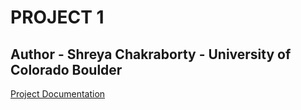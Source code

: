 # PROJECT 1
## Author - Shreya Chakraborty - University of Colorado Boulder

[Project Documentation](https://raw.githack.com/Shreya1809/ECEN5013_AESD-S19/master/Project1/doxygen/html/index.html)